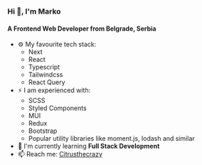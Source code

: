 ### Hi 👋, I'm Marko
#### A Frontend Web Developer from Belgrade, Serbia


- ⚙️ My favourite tech stack:
  - Next
  - React
  - Typescript
  - Tailwindcss
  - React Query
- ⚡️ I am experienced with:
  - SCSS
  - Styled Components
  - MUI
  - Redux
  - Bootstrap
  - Popular utility libraries like moment.js, lodash and similar
- 🌱 I'm currently learning **Full Stack Development**
- 📫 Reach me: [Citrusthecrazy](https://github.com/Citrusthecrazy)
